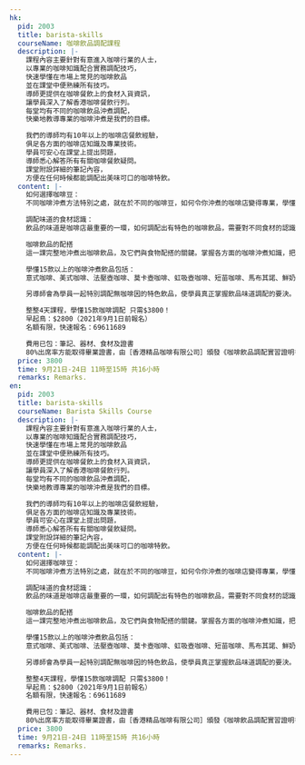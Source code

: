 ```yaml
---
hk:
  pid: 2003
  title: barista-skills
  courseName: 咖啡飲品調配課程
  description: |-
    課程內容主要針對有意進入咖啡行業的人士，
    以專業的咖啡知識配合實務調配技巧，
    快速學懂在市場上常見的咖啡飲品
    並在課堂中便熟練所有技巧。
    導師更提供在咖啡餐飲上的食材入貨資訊，
    讓學員深入了解香港咖啡餐飲行列。
    每堂均有不同的咖啡飲品沖煮調配，
    快樂地教導專業的咖啡沖煮是我們的目標。

    我們的導師均有10年以上的咖啡店餐飲經驗，
    俱足各方面的咖啡店知識及專業技術。
    學員可安心在課堂上提出問題，
    導師悉心解答所有有關咖啡餐飲疑問。
    課堂附設詳細的筆記內容，
    方便在任何時候都能調配出美味可口的咖啡特飲。
  content: |-
    如何選擇咖啡豆：
    不同咖啡沖煮方法特別之處，就在於不同的咖啡豆，如何令你沖煮的咖啡店變得專業，學懂選擇咖啡豆是必修的科目。

    調配味道的食材認識：
    飲品的味道是咖啡店最重要的一環，如何調配出有特色的咖啡飲品，需要對不同食材的認識及了解。調配出美味飲品之前，如何準備及調整是這堂課的重點。這堂課，你會一邊調配咖啡飲品一邊學懂如何更穩定出品你的咖啡飲品。

    咖啡飲品的配搭
    這一課完整地沖煮出咖啡飲品，及它們與食物配搭的關鍵。掌握各方面的咖啡沖煮知識，把所有咖啡沖煮方式熟練應用出來。

    學懂15款以上的咖啡沖煮飲品包括：
    意式咖啡、美式咖啡、法壓壺咖啡、莫卡壺咖啡、虹吸壺咖啡、短苗咖啡、馬布其諾、鮮奶咖啡（冷及熱）、泡沫咖啡（冷及熱）、冰滴咖啡、冷泡咖啡、朱古力咖啡、海鹽焦糖咖啡、黑牛咖啡、阿芙卡朵。

    另導師會為學員一起特別調配無咖啡因的特色飲品，使學員真正掌握飲品味道調配的要決。

    整整4天課程，學懂15款咖啡調配 只需$3800！
    早起鳥：$2800（2021年9月1日前報名）
    名額有限，快速報名：69611689

    費用已包：筆記、器材、食材及證書
    80%出席率方能取得畢業證書，由［香港精品咖啡有限公司］頒發《咖啡飲品調配實習證明書》
  price: 3800
  time: 9月21日-24日 11時至15時 共16小時
  remarks: Remarks.
en:
  pid: 2003
  title: barista-skills
  courseName: Barista Skills Course
  description: |-
    課程內容主要針對有意進入咖啡行業的人士，
    以專業的咖啡知識配合實務調配技巧，
    快速學懂在市場上常見的咖啡飲品
    並在課堂中便熟練所有技巧。
    導師更提供在咖啡餐飲上的食材入貨資訊，
    讓學員深入了解香港咖啡餐飲行列。
    每堂均有不同的咖啡飲品沖煮調配，
    快樂地教導專業的咖啡沖煮是我們的目標。

    我們的導師均有10年以上的咖啡店餐飲經驗，
    俱足各方面的咖啡店知識及專業技術。
    學員可安心在課堂上提出問題，
    導師悉心解答所有有關咖啡餐飲疑問。
    課堂附設詳細的筆記內容，
    方便在任何時候都能調配出美味可口的咖啡特飲。
  content: |-
    如何選擇咖啡豆：
    不同咖啡沖煮方法特別之處，就在於不同的咖啡豆，如何令你沖煮的咖啡店變得專業，學懂選擇咖啡豆是必修的科目。

    調配味道的食材認識：
    飲品的味道是咖啡店最重要的一環，如何調配出有特色的咖啡飲品，需要對不同食材的認識及了解。調配出美味飲品之前，如何準備及調整是這堂課的重點。這堂課，你會一邊調配咖啡飲品一邊學懂如何更穩定出品你的咖啡飲品。

    咖啡飲品的配搭
    這一課完整地沖煮出咖啡飲品，及它們與食物配搭的關鍵。掌握各方面的咖啡沖煮知識，把所有咖啡沖煮方式熟練應用出來。

    學懂15款以上的咖啡沖煮飲品包括：
    意式咖啡、美式咖啡、法壓壺咖啡、莫卡壺咖啡、虹吸壺咖啡、短苗咖啡、馬布其諾、鮮奶咖啡（冷及熱）、泡沫咖啡（冷及熱）、冰滴咖啡、冷泡咖啡、朱古力咖啡、海鹽焦糖咖啡、黑牛咖啡、阿芙卡朵。

    另導師會為學員一起特別調配無咖啡因的特色飲品，使學員真正掌握飲品味道調配的要決。

    整整4天課程，學懂15款咖啡調配 只需$3800！
    早起鳥：$2800（2021年9月1日前報名）
    名額有限，快速報名：69611689

    費用已包：筆記、器材、食材及證書
    80%出席率方能取得畢業證書，由［香港精品咖啡有限公司］頒發《咖啡飲品調配實習證明書》
  price: 3800
  time: 9月21日-24日 11時至15時 共16小時
  remarks: Remarks.
---
```

